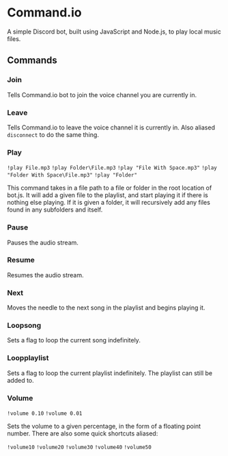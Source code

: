 # Command.io
A simple Discord bot, built using JavaScript and Node.js, to play local music files.

## Commands
### Join
Tells Command.io bot to join the voice channel you are currently in.
### Leave
Tells Command.io to leave the voice channel it is currently in. Also aliased `disconnect` to do the same thing.
### Play
`!play File.mp3`
`!play Folder\File.mp3`
`!play "File With Space.mp3"`
`!play "Folder With Space\File.mp3"`
`!play "Folder"`

This command takes in a file path to a file or folder in the root location of bot.js. It will add a given file to the playlist, and start playing it if there is nothing else playing. If it is given a folder, it will recursively add any files found in any subfolders and itself.
### Pause
Pauses the audio stream.
### Resume
Resumes the audio stream.
### Next
Moves the needle to the next song in the playlist and begins playing it.
### Loopsong
Sets a flag to loop the current song indefinitely.
### Loopplaylist
Sets a flag to loop the current playlist indefinitely. The playlist can still be added to.
### Volume
`!volume 0.10`
`!volume 0.01`

Sets the volume to a given percentage, in the form of a floating point number. There are also some quick shortcuts aliased:

`!volume10`
`!volume20`
`!volume30`
`!volume40`
`!volume50`
